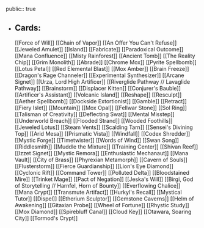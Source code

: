 public:: true
- ## Cards:
	[[Force of Will]]
	[[Chain of Vapor]]
	[[An Offer You Can't Refuse]]
	[[Jeweled Amulet]]
	[[Island]]
	[[Fabricate]]
	[[Paradoxical Outcome]]
	[[Mana Confluence]]
	[[Misty Rainforest]]
	[[Ancient Tomb]]
	[[The Reality Chip]]
	[[Grim Monolith]]
	[[Abrade]]
	[[Chrome Mox]]
	[[Pyrite Spellbomb]]
	[[Lotus Petal]]
	[[Red Elemental Blast]]
	[[Mox Amber]]
	[[Brain Freeze]]
	[[Dragon's Rage Channeler]]
	[[Experimental Synthesizer]]
	[[Arcane Signet]]
	[[Urza, Lord High Artificer]]
	[[Riverglide Pathway // Lavaglide Pathway]]
	[[Brainstorm]]
	[[Displacer Kitten]]
	[[Conjurer's Bauble]]
	[[Artificer's Assistant]]
	[[Volcanic Island]]
	[[Reshape]]
	[[Resculpt]]
	[[Aether Spellbomb]]
	[[Dockside Extortionist]]
	[[Gamble]]
	[[Retract]]
	[[Fiery Islet]]
	[[Mountain]]
	[[Mox Opal]]
	[[Fellwar Stone]]
	[[Sol Ring]]
	[[Talisman of Creativity]]
	[[Deflecting Swat]]
	[[Mental Misstep]]
	[[Underworld Breach]]
	[[Flooded Strand]]
	[[Wooded Foothills]]
	[[Jeweled Lotus]]
	[[Steam Vents]]
	[[Scalding Tarn]]
	[[Sensei's Divining Top]]
	[[Arid Mesa]]
	[[Prismatic Vista]]
	[[Windfall]]
	[[Codex Shredder]]
	[[Mystic Forge]]
	[[Timetwister]]
	[[Words of Wind]]
	[[Swan Song]]
	[[Riddlesmith]]
	[[Muddle the Mixture]]
	[[Training Center]]
	[[Shivan Reef]]
	[[Izzet Signet]]
	[[Mystic Remora]]
	[[Enthusiastic Mechanaut]]
	[[Mana Vault]]
	[[City of Brass]]
	[[Phyrexian Metamorph]]
	[[Cavern of Souls]]
	[[Flusterstorm]]
	[[Fierce Guardianship]]
	[[Lion's Eye Diamond]]
	[[Cyclonic Rift]]
	[[Command Tower]]
	[[Polluted Delta]]
	[[Bloodstained Mire]]
	[[Trinket Mage]]
	[[Pact of Negation]]
	[[Jeska's Will]]
	[[Birgi, God of Storytelling // Harnfel, Horn of Bounty]]
	[[Everflowing Chalice]]
	[[Mana Crypt]]
	[[Transmute Artifact]]
	[[Hurkyl's Recall]]
	[[Mystical Tutor]]
	[[Dispel]]
	[[Etherium Sculptor]]
	[[Gemstone Caverns]]
	[[Helm of Awakening]]
	[[Gitaxian Probe]]
	[[Wheel of Fortune]]
	[[Rhystic Study]]
	[[Mox Diamond]]
	[[Spirebluff Canal]]
	[[Cloud Key]]
	[[Otawara, Soaring City]]
	[[Tormod's Crypt]]
